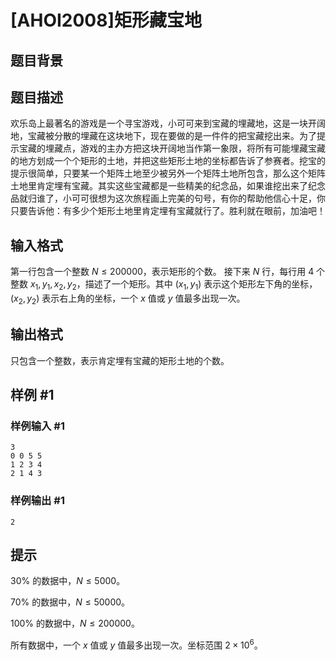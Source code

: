 # [AHOI2008]矩形藏宝地

## 题目背景



## 题目描述

欢乐岛上最著名的游戏是一个寻宝游戏，小可可来到宝藏的埋藏地，这是一块开阔地，宝藏被分散的埋藏在这块地下，现在要做的是一件件的把宝藏挖出来。为了提示宝藏的埋藏点，游戏的主办方把这块开阔地当作第一象限，将所有可能埋藏宝藏的地方划成一个个矩形的土地，并把这些矩形土地的坐标都告诉了参赛者。挖宝的提示很简单，只要某一个矩阵土地至少被另外一个矩阵土地所包含，那么这个矩阵土地里肯定埋有宝藏。其实这些宝藏都是一些精美的纪念品，如果谁挖出来了纪念品就归谁了，小可可很想为这次旅程画上完美的句号，有你的帮助他信心十足，你只要告诉他：有多少个矩形土地里肯定埋有宝藏就行了。胜利就在眼前，加油吧！

## 输入格式

第一行包含一个整数 $N\leq 200000$，表示矩形的个数。
接下来 $N$ 行，每行用 $4$ 个整数 $x_1,\,y_1,\,x_2,\,y_2$，描述了一个矩形。其中 $(x_1,\,y_1)$ 表示这个矩形左下角的坐标，$(x_2,\,y_2)$ 表示右上角的坐标，一个 $x$ 值或 $y$ 值最多出现一次。 

## 输出格式

只包含一个整数，表示肯定埋有宝藏的矩形土地的个数。 

## 样例 #1

### 样例输入 #1
```
3
0 0 5 5
1 2 3 4
2 1 4 3
```

### 样例输出 #1

```
2
```

## 提示

$30\%$ 的数据中，$N\leq 5000$。

$70\%$ 的数据中，$N\leq 50000$。

$100\%$ 的数据中，$N\leq 200000$。

所有数据中，一个 $x$ 值或 $y$ 值最多出现一次。坐标范围 $2\times 10 ^ 6$。
